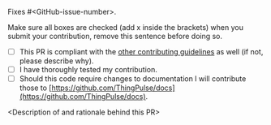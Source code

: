 Fixes #\<GitHub-issue-number\>.

Make sure all boxes are checked (add x inside the brackets) when you submit your contribution, remove this sentence before doing so.

- [ ] This PR is compliant with the [other contributing guidelines](https://github.com/ThingPulse/esp8266-weather-station/blob/master/CONTRIBUTING.md) as well (if not, please describe why).
- [ ] I have thoroughly tested my contribution.
- [ ] Should this code require changes to documentation I will contribute those to [https://github.com/ThingPulse/docs](https://github.com/ThingPulse/docs).

\<Description of and rationale behind this PR\>
